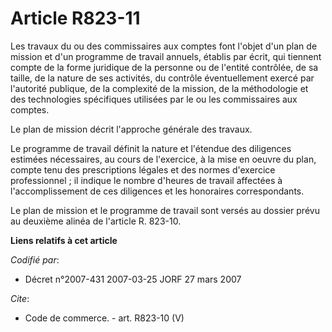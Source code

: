 # Article R823-11

Les travaux du ou des commissaires aux comptes font l'objet d'un plan de mission et d'un programme de travail annuels,
établis par écrit, qui tiennent compte de la forme juridique de la personne ou de l'entité contrôlée, de sa taille, de la
nature de ses activités, du contrôle éventuellement exercé par l'autorité publique, de la complexité de la mission, de la
méthodologie et des technologies spécifiques utilisées par le ou les commissaires aux comptes.

Le plan de mission décrit l'approche générale des travaux.

Le programme de travail définit la nature et l'étendue des diligences estimées nécessaires, au cours de l'exercice, à la mise
en oeuvre du plan, compte tenu des prescriptions légales et des normes d'exercice professionnel ; il indique le nombre
d'heures de travail affectées à l'accomplissement de ces diligences et les honoraires correspondants.

Le plan de mission et le programme de travail sont versés au dossier prévu au deuxième alinéa de l'article R. 823-10.

**Liens relatifs à cet article**

_Codifié par_:

  - Décret n°2007-431 2007-03-25 JORF 27 mars 2007

_Cite_:

  - Code de commerce. - art. R823-10 (V)
